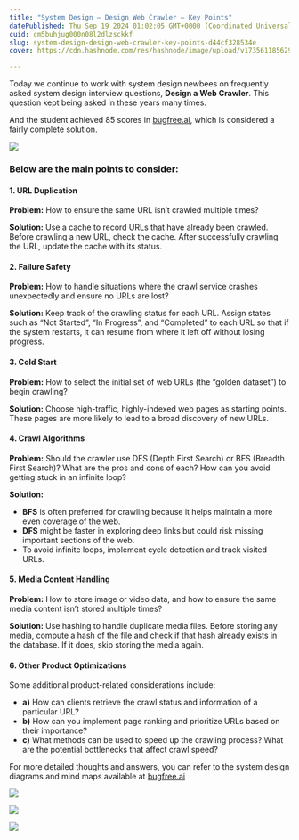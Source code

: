 ```yaml
---
title: "System Design — Design Web Crawler — Key Points"
datePublished: Thu Sep 19 2024 01:02:05 GMT+0000 (Coordinated Universal Time)
cuid: cm5buhjug000n08l2dlzsckkf
slug: system-design-design-web-crawler-key-points-d44cf328534e
cover: https://cdn.hashnode.com/res/hashnode/image/upload/v1735611856296/233714ae-6d30-42f8-9f93-ca9a2ccaf5c5.png

---
```


Today we continue to work with system design newbees on frequently asked system design interview questions, **Design a Web Crawler**. This question kept being asked in these years many times.

And the student achieved 85 scores in [bugfree.ai](https://bugfree.ai/practice/system-design), which is considered a fairly complete solution.

![](https://cdn.hashnode.com/res/hashnode/image/upload/v1735611849604/dc31f081-4031-4854-8b2d-653a788cf93b.png)

### Below are the main points to consider:

#### 1\. URL Duplication

**Problem:** How to ensure the same URL isn’t crawled multiple times?

**Solution:** Use a cache to record URLs that have already been crawled. Before crawling a new URL, check the cache. After successfully crawling the URL, update the cache with its status.

#### 2\. Failure Safety

**Problem:** How to handle situations where the crawl service crashes unexpectedly and ensure no URLs are lost?

**Solution:** Keep track of the crawling status for each URL. Assign states such as “Not Started”, “In Progress”, and “Completed” to each URL so that if the system restarts, it can resume from where it left off without losing progress.

#### 3\. Cold Start

**Problem:** How to select the initial set of web URLs (the “golden dataset”) to begin crawling?

**Solution:** Choose high-traffic, highly-indexed web pages as starting points. These pages are more likely to lead to a broad discovery of new URLs.

#### 4\. Crawl Algorithms

**Problem:** Should the crawler use DFS (Depth First Search) or BFS (Breadth First Search)? What are the pros and cons of each? How can you avoid getting stuck in an infinite loop?

**Solution:**

*   **BFS** is often preferred for crawling because it helps maintain a more even coverage of the web.
*   **DFS** might be faster in exploring deep links but could risk missing important sections of the web.
*   To avoid infinite loops, implement cycle detection and track visited URLs.

#### 5\. Media Content Handling

**Problem:** How to store image or video data, and how to ensure the same media content isn’t stored multiple times?

**Solution:** Use hashing to handle duplicate media files. Before storing any media, compute a hash of the file and check if that hash already exists in the database. If it does, skip storing the media again.

#### 6\. Other Product Optimizations

Some additional product-related considerations include:

*   **a)** How can clients retrieve the crawl status and information of a particular URL?
*   **b)** How can you implement page ranking and prioritize URLs based on their importance?
*   **c)** What methods can be used to speed up the crawling process? What are the potential bottlenecks that affect crawl speed?

For more detailed thoughts and answers, you can refer to the system design diagrams and mind maps available at [bugfree.ai](https://bugfree.ai/practice/system-design/web-crawler/solutions)

![](https://cdn.hashnode.com/res/hashnode/image/upload/v1735611851254/5c48b97d-5fe3-4d5e-b813-414d20215bf1.png)

![](https://cdn.hashnode.com/res/hashnode/image/upload/v1735611852987/a1ce8963-d560-4402-a251-14a0d7ad9e94.png)

![](https://cdn.hashnode.com/res/hashnode/image/upload/v1735611854560/673660c2-7b02-41b8-8d0b-c35b34da4738.png)